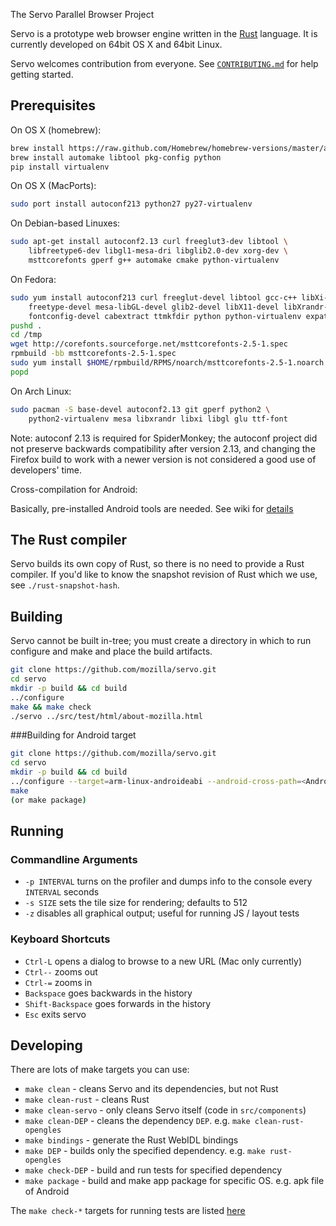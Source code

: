 The Servo Parallel Browser Project

Servo is a prototype web browser engine written in the [Rust](https://github.com/mozilla/rust)
language. It is currently developed on 64bit OS X and 64bit Linux.

Servo welcomes contribution from everyone.  See
[`CONTRIBUTING.md`](CONTRIBUTING.md) for help getting started.

## Prerequisites

On OS X (homebrew):

``` sh
brew install https://raw.github.com/Homebrew/homebrew-versions/master/autoconf213.rb
brew install automake libtool pkg-config python
pip install virtualenv
```

On OS X (MacPorts):

``` sh
sudo port install autoconf213 python27 py27-virtualenv
```

On Debian-based Linuxes:

``` sh
sudo apt-get install autoconf2.13 curl freeglut3-dev libtool \
    libfreetype6-dev libgl1-mesa-dri libglib2.0-dev xorg-dev \
    msttcorefonts gperf g++ automake cmake python-virtualenv
```

On Fedora:

``` sh
sudo yum install autoconf213 curl freeglut-devel libtool gcc-c++ libXi-devel \
    freetype-devel mesa-libGL-devel glib2-devel libX11-devel libXrandr-devel gperf \
    fontconfig-devel cabextract ttmkfdir python python-virtualenv expat-devel rpm-build
pushd .
cd /tmp
wget http://corefonts.sourceforge.net/msttcorefonts-2.5-1.spec
rpmbuild -bb msttcorefonts-2.5-1.spec
sudo yum install $HOME/rpmbuild/RPMS/noarch/msttcorefonts-2.5-1.noarch.rpm
popd
```

On Arch Linux:

``` sh
sudo pacman -S base-devel autoconf2.13 git gperf python2 \
    python2-virtualenv mesa libxrandr libxi libgl glu ttf-font
```

Note: autoconf 2.13 is required for SpiderMonkey; the autoconf project did not
preserve backwards compatibility after version 2.13, and changing the Firefox
build to work with a newer version is not considered a good use of developers'
time.

Cross-compilation for Android:

Basically, pre-installed Android tools are needed.
See wiki for [details](https://github.com/mozilla/servo/wiki/Building-for-Android)

## The Rust compiler

Servo builds its own copy of Rust, so there is no need to provide a Rust
compiler.
If you'd like to know the snapshot revision of Rust which we use, see `./rust-snapshot-hash`.

## Building

Servo cannot be built in-tree; you must create a directory in which to run
configure and make and place the build artifacts.

``` sh
git clone https://github.com/mozilla/servo.git
cd servo
mkdir -p build && cd build
../configure
make && make check
./servo ../src/test/html/about-mozilla.html
```

###Building for Android target

``` sh
git clone https://github.com/mozilla/servo.git
cd servo
mkdir -p build && cd build
../configure --target=arm-linux-androideabi --android-cross-path=<Android toolchain path> --android-ndk-path=<Android NDK path> --android-sdk-path=<Android SDK path>
make
(or make package)

```

## Running

### Commandline Arguments

- `-p INTERVAL` turns on the profiler and dumps info to the console every
  `INTERVAL` seconds
- `-s SIZE` sets the tile size for rendering; defaults to 512
- `-z` disables all graphical output; useful for running JS / layout tests

### Keyboard Shortcuts

- `Ctrl-L` opens a dialog to browse to a new URL (Mac only currently)
- `Ctrl--` zooms out
- `Ctrl-=` zooms in
- `Backspace` goes backwards in the history
- `Shift-Backspace` goes forwards in the history
- `Esc` exits servo

## Developing

There are lots of make targets you can use:

- `make clean` - cleans Servo and its dependencies, but not Rust
- `make clean-rust` - cleans Rust
- `make clean-servo` - only cleans Servo itself (code in `src/components`)
- `make clean-DEP` - cleans the dependency `DEP`. e.g. `make clean-rust-opengles`
- `make bindings` - generate the Rust WebIDL bindings
- `make DEP` - builds only the specified dependency. e.g. `make rust-opengles`
- `make check-DEP` - build and run tests for specified dependency
- `make package` - build and make app package for specific OS. e.g. apk file of Android

The `make check-*` targets for running tests are listed [here](https://github.com/mozilla/servo/wiki/Testing)
